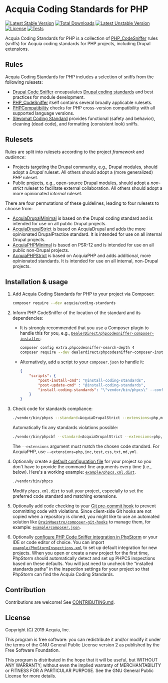 # Acquia Coding Standards for PHP

[![Latest Stable Version](https://poser.pugx.org/acquia/coding-standards/v/stable)](https://packagist.org/packages/acquia/coding-standards)
[![Total Downloads](https://poser.pugx.org/acquia/coding-standards/downloads)](https://packagist.org/packages/acquia/coding-standards)
[![Latest Unstable Version](https://poser.pugx.org/acquia/coding-standards/v/unstable)](https://packagist.org/packages/acquia/coding-standards)
[![License](https://poser.pugx.org/acquia/coding-standards/license)](https://packagist.org/packages/acquia/coding-standards)
[![Tests](https://github.com/acquia/coding-standards-php/actions/workflows/orca.yml/badge.svg)](https://github.com/acquia/coding-standards-php/actions/workflows/orca.yml)

Acquia Coding Standards for PHP is a collection of [PHP_CodeSniffer](https://github.com/squizlabs/PHP_CodeSniffer) rules (sniffs) for Acquia coding standards for PHP projects, including Drupal extensions.

## Rules

Acquia Coding Standards for PHP includes a selection of sniffs from the following rulesets:

* [Drupal Code Sniffer](https://packagist.org/packages/drupal/coder) encapsulates [Drupal coding standards](https://www.drupal.org/coding-standards ) and best practices for module development.
* [PHP_CodeSniffer](https://packagist.org/packages/squizlabs/php_codesniffer) itself contains several broadly applicable rulesets.
* [PHPCompatibility](https://github.com/PHPCompatibility/PHPCompatibility) checks for PHP cross-version compatibility with all supported language versions.
* [Slevomat Coding Standard](https://github.com/slevomat/coding-standard) provides functional (safety and behavior), cleaning (dead code), and formatting (consistent look) sniffs.

## Rulesets

Rules are split into rulesets according to the project *framework* and *audience*:

* Projects targeting the Drupal community, e.g., Drupal modules, should adopt a *Drupal* ruleset. All others should adopt a (more generalized) *PHP* ruleset.
* Public projects, e.g., open-source Drupal modules, should adopt a *non-strict* ruleset to facilitate external collaboration. All others should adopt a more opinionated *internal* ruleset.

There are four permutations of these guidelines, leading to four rulesets to choose from:

* [AcquiaDrupalMinimal](src/Standards/AcquiaDrupalMinimal/ruleset.xml) is based on the Drupal coding standard and is intended for use on all public Drupal projects.
* [AcquiaDrupalStrict](src/Standards/AcquiaDrupalStrict/ruleset.xml) is based on AcquiaDrupal and adds the more opinionated DrupalPractice standard. It is intended for use on all internal Drupal projects.
* [AcquiaPHPMinimal](src/Standards/AcquiaPHPMinimal/ruleset.xml) is based on PSR-12 and is intended for use on all public non-Drupal projects.
* [AcquiaPHPStrict](src/Standards/AcquiaPHPStrict/ruleset.xml) is based on AcquiaPHP and adds additional, more opinionated standards. It is intended for use on all internal, non-Drupal projects.

## Installation & usage

1. Add Acquia Coding Standards for PHP to your project via Composer:

    ```bash
    composer require --dev acquia/coding-standards
    ```

1. Inform PHP CodeSniffer of the location of the standard and its dependencies:

    * It is strongly recommended that you use a Composer plugin to handle this for you, e.g., [`DealerDirect/phpcodesniffer-composer-installer`](https://github.com/DealerDirect/phpcodesniffer-composer-installer):

        ```bash
        composer config extra.phpcodesniffer-search-depth 4
        composer require --dev dealerdirect/phpcodesniffer-composer-installer
        ```

    * Alternatively, add a script to your `composer.json` to handle it:

        ```json
        {
            "scripts": {
                "post-install-cmd": "@install-coding-standards",
                "post-update-cmd" : "@install-coding-standards",
                "install-coding-standards": "\"vendor/bin/phpcs\" --config-set installed_paths vendor/acquia/coding-standards/src/Standards,vendor/drupal/coder/coder_sniffer,vendor/phpcompatibility/php-compatibility,vendor/slevomat/coding-standard"
            }
        }
        ```

1. Check code for standards compliance:

    ```bash
    ./vendor/bin/phpcs --standard=AcquiaDrupalStrict --extensions=php,module,inc,install,test,profile,theme,css,info,txt,md,yml path/to/code
    ```

    Automatically fix any standards violations possible:

    ```bash
    ./vendor/bin/phpcbf --standard=AcquiaDrupalStrict --extensions=php,module,inc,install,test,profile,theme,css,info,txt,md,yml path/to/code
    ```

    The `--extensions` argument must match the chosen code standard. For AcquiaPHP, use `--extensions=php,inc,test,css,txt,md,yml`.

1. Optionally create a [default configuration file](https://github.com/squizlabs/PHP_CodeSniffer/wiki/Advanced-Usage#using-a-default-configuration-file) for your project so you don't have to provide the command-line arguments every time (i.e., below). Here's a working example: [`example/phpcs.xml.dist`](example/phpcs.xml.dist).

    ```bash
    ./vendor/bin/phpcs
    ```

    Modify `phpcs.xml.dist` to suit your project, especially to set the preferred code standard and matching extensions.

1. Optionally add code checking to your [Git pre-commit hook](https://git-scm.com/book/en/v2/Customizing-Git-Git-Hooks) to prevent committing code with violations. Since client-side Git hooks are not copied when a repository is cloned, you might like to use an automated solution like [`BrainMaestro/composer-git-hooks`](https://packagist.org/packages/BrainMaestro/composer-git-hooks) to manage them, for example: [`example/composer.json`](example/composer.json).

1. Optionally [configure PHP Code Sniffer integration in PhpStorm](https://www.jetbrains.com/help/phpstorm/using-php-code-sniffer.html) or your IDE or code editor of choice. You can import [`example/PhpStormInspections.xml`](example/PhpStormInspections.xml) to set up default integration for new projects. When you open or create a new project for the first time, PhpStorm should automatically detect and set up PHPCS inspections based on these defaults. You will just need to uncheck the “installed standards paths” in the inspection settings for your project so that PhpStorm can find the Acquia Coding Standards.

## Contribution

Contributions are welcome! See [CONTRIBUTING.md](CONTRIBUTING.md).

## License

Copyright (C) 2019 Acquia, Inc.

This program is free software: you can redistribute it and/or modify it under the terms of the GNU General Public License version 2 as published by the Free Software Foundation.

This program is distributed in the hope that it will be useful, but WITHOUT ANY WARRANTY; without even the implied warranty of MERCHANTABILITY or FITNESS FOR A PARTICULAR PURPOSE. See the GNU General Public License for more details.
